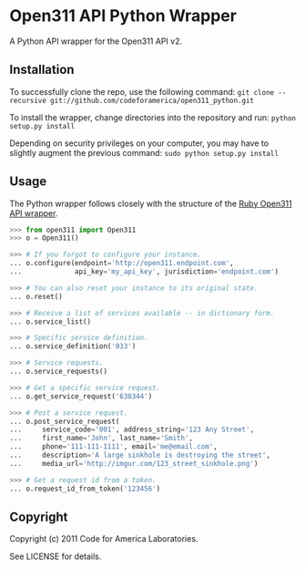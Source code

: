 Open311 API Python Wrapper
==========================

A Python API wrapper for the Open311 API v2.

Installation
------------
To successfully clone the repo, use the following command:
```git clone --recursive git://github.com/codeforamerica/open311_python.git```

To install the wrapper, change directories into the repository and run:
```python setup.py install```

Depending on security privileges on your computer, you may have to slightly augment the previous command:
```sudo python setup.py install```

Usage
-----

The Python wrapper follows closely with the structure of the [Ruby
Open311 API wrapper](https://github.com/codeforamerica/open311).

```python
>>> from open311 import Open311
>>> o = Open311()

>>> # If you forgot to configure your instance.
... o.configure(endpoint='http://open311.endpoint.com',
...             api_key='my_api_key', jurisdiction='endpoint.com')

>>> # You can also reset your instance to its original state.
... o.reset()

>>> # Receive a list of services available -- in dictionary form.
... o.service_list()

>>> # Specific service definition.
... o.service_definition('033')

>>> # Service requests.
... o.service_requests()

>>> # Get a specific service request.
... o.get_service_request('638344')

>>> # Post a service request.
... o.post_service_request(
...     service_code='001', address_string='123 Any Street',
...     first_name='John', last_name='Smith',
...     phone='111-111-1111', email='me@email.com',
...     description='A large sinkhole is destroying the street',
...     media_url='http://imgur.com/123_street_sinkhole.png')

>>> # Get a request id from a token.
... o.request_id_from_token('123456')
```

Copyright
---------

Copyright (c) 2011 Code for America Laboratories.

See LICENSE for details.

